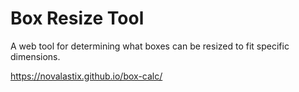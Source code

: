 # Box Resize Tool

A web tool for determining what boxes can be resized to fit specific dimensions.

https://novalastix.github.io/box-calc/